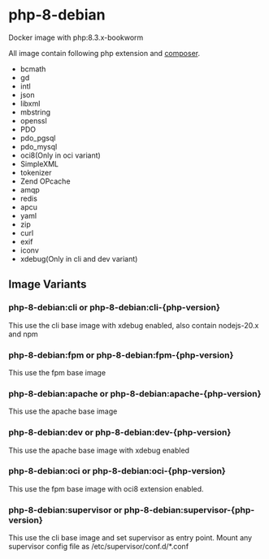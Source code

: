 # php-8-debian
Docker image with php:8.3.x-bookworm

All image contain following php extension and [composer](https://github.com/composer/composer).

- bcmath
- gd
- intl
- json
- libxml
- mbstring
- openssl
- PDO
- pdo_pgsql
- pdo_mysql
- oci8(Only in oci variant)
- SimpleXML
- tokenizer
- Zend OPcache
- amqp
- redis
- apcu
- yaml
- zip
- curl
- exif
- iconv
- xdebug(Only in cli and dev variant)

## Image Variants
### php-8-debian:cli or php-8-debian:cli-{php-version}
This use the cli base image with xdebug enabled, also contain nodejs-20.x and npm

### php-8-debian:fpm or php-8-debian:fpm-{php-version}
This use the fpm base image

### php-8-debian:apache or php-8-debian:apache-{php-version}
This use the apache base image

### php-8-debian:dev or php-8-debian:dev-{php-version}
This use the apache base image with xdebug enabled

### php-8-debian:oci or php-8-debian:oci-{php-version}
This use the fpm base image with oci8 extension enabled.

### php-8-debian:supervisor or php-8-debian:supervisor-{php-version}
This use the cli base image and set supervisor as entry point. Mount any supervisor config file as /etc/supervisor/conf.d/*.conf
